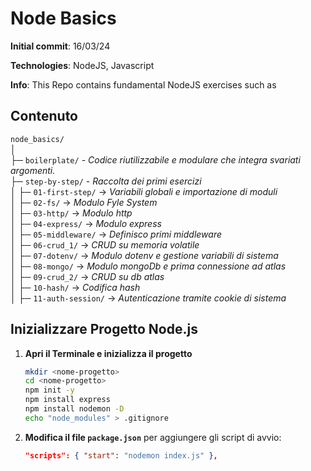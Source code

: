 # Node Basics

**Initial commit**: 16/03/24

**Technologies**: NodeJS, Javascript

**Info**: This Repo contains fundamental NodeJS exercises such as

## Contenuto

`node_basics/`  
│  
├─ `boilerplate/` _- Codice riutilizzabile e modulare che integra svariati argomenti._  
├─ `step-by-step/` - _Raccolta dei primi esercizi_  
│ ├─ `01-first-step/` → _Variabili globali e importazione di moduli_  
│ ├─ `02-fs/` → _Modulo Fyle System_  
│ ├─ `03-http/` → _Modulo http_  
│ ├─ `04-express/` → _Modulo express_  
│ ├─ `05-middleware/` → _Definisco primi middleware_  
│ ├─ `06-crud_1/` → _CRUD su memoria volatile_  
│ ├─ `07-dotenv/` → _Modulo dotenv e gestione variabili di sistema_  
│ ├─ `08-mongo/` → _Modulo mongoDb e prima connessione ad atlas_  
│ ├─ `09-crud_2/` → _CRUD su db atlas_  
│ ├─ `10-hash/` → _Codifica hash_  
│ ├─ `11-auth-session/` → _Autenticazione tramite cookie di sistema_

## Inizializzare Progetto Node.js

1. **Apri il Terminale e inizializza il progetto**

    ```bash
    mkdir <nome-progetto>
    cd <nome-progetto>
    npm init -y
    npm install express
    npm install nodemon -D
    echo "node_modules" > .gitignore
    ```

2. **Modifica il file `package.json`** per aggiungere gli script di avvio:
    ```json
    "scripts": { "start": "nodemon index.js" },
    ```
